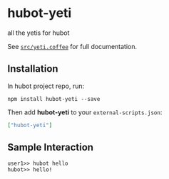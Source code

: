 # hubot-yeti

all the yetis for hubot

See [`src/yeti.coffee`](src/yeti.coffee) for full documentation.

## Installation

In hubot project repo, run:

`npm install hubot-yeti --save`

Then add **hubot-yeti** to your `external-scripts.json`:

```json
["hubot-yeti"]
```

## Sample Interaction

```
user1>> hubot hello
hubot>> hello!
```
